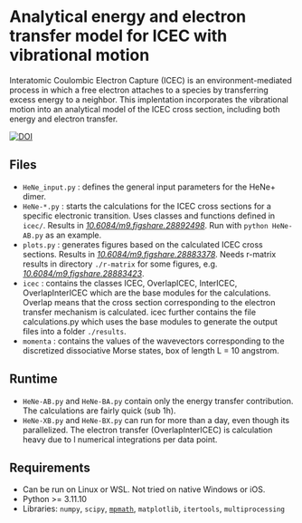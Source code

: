 # Analytical energy and electron transfer model for ICEC with vibrational motion
Interatomic Coulombic Electron Capture (ICEC) is an environment-mediated process in which a free electron attaches to a species by transferring excess energy to a neighbor. 
This implentation incorporates the vibrational motion into an analytical model of the ICEC cross section, including both energy and electron transfer.

[![DOI](https://zenodo.org/badge/977628832.svg)](https://doi.org/10.5281/zenodo.15348382)

## Files
- `HeNe_input.py` : defines the general input parameters for the HeNe+ dimer.
- `HeNe-*.py` : starts the calculations for the ICEC cross sections for a specific electronic transition. Uses classes and functions defined in `icec/`. Results in [_10.6084/m9.figshare.28892498_](https://doi.org/10.6084/m9.figshare.28892498). Run with `python HeNe-AB.py` as an example.
- `plots.py` : generates figures based on the calculated ICEC cross sections. Results in [_10.6084/m9.figshare.28883378_](https://doi.org/10.6084/m9.figshare.28883378). Needs r-matrix results in directory `./r-matrix` for some figures, e.g. [_10.6084/m9.figshare.28883423_](https://doi.org/10.6084/m9.figshare.28883423).
- `icec` : contains the classes ICEC, OverlapICEC, InterICEC, OverlapInterICEC which are the base modules for the calculations. Overlap means that the cross section corresponding to the electron transfer mechanism is calculated. icec further contains the file calculations.py which uses the base modules to generate the output files into a folder `./results`.
- `momenta` : contains the values of the wavevectors corresponding to the discretized dissociative Morse states, box of length L = 10 angstrom.

## Runtime
- `HeNe-AB.py` and `HeNe-BA.py` contain only the energy transfer contribution. The calculations are fairly quick (sub 1h).
- `HeNe-XB.py` and `HeNe-BX.py` can run for more than a day, even though its parallelized. The electron transfer (OverlapInterICEC) is calculation heavy due to l numerical integrations per data point.

## Requirements
- Can be run on Linux or WSL. Not tried on native Windows or iOS.
- Python >= 3.11.10
- Libraries: `numpy`, `scipy`, [`mpmath`](https://mpmath.org/), `matplotlib`, `itertools`, `multiprocessing`
